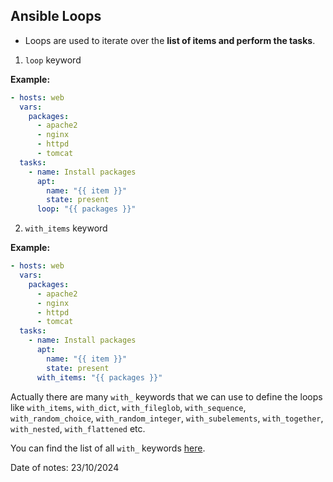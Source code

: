 ## Ansible Loops

- Loops are used to iterate over the **list of items and perform the tasks**.

1. `loop` keyword

**Example:**

```yaml
- hosts: web
  vars:
    packages:
      - apache2
      - nginx
      - httpd
      - tomcat
  tasks:
    - name: Install packages
      apt:
        name: "{{ item }}" 
        state: present
      loop: "{{ packages }}"
```

2. `with_items` keyword

**Example:**

```yaml
- hosts: web
  vars:
    packages:
      - apache2
      - nginx
      - httpd
      - tomcat
  tasks:
    - name: Install packages
      apt:
        name: "{{ item }}" 
        state: present
      with_items: "{{ packages }}"
```

Actually there are many `with_` keywords that we can use to define the loops like `with_items`, `with_dict`, `with_fileglob`, `with_sequence`, `with_random_choice`, `with_random_integer`, `with_subelements`, `with_together`, `with_nested`, `with_flattened` etc.<br>

You can find the list of all `with_` keywords [here](https://docs.ansible.com/ansible/latest/user_guide/playbooks_loops.html#looping-over-a-simple-list).

Date of notes: 23/10/2024
